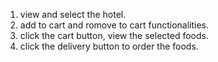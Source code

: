 1. view and select the hotel.
2. add to cart and romove to cart functionalities.
3. click the cart button, view the selected foods.
4. click the delivery button to order the foods.
